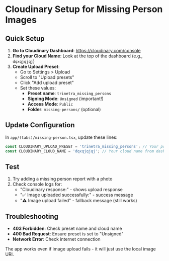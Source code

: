 # Cloudinary Setup for Missing Person Images

## Quick Setup

1. **Go to Cloudinary Dashboard**: https://cloudinary.com/console
2. **Find your Cloud Name**: Look at the top of the dashboard (e.g., `dqxqjqjqj`)
3. **Create Upload Preset**:
   - Go to Settings > Upload
   - Scroll to "Upload presets"
   - Click "Add upload preset"
   - Set these values:
     - **Preset name**: `trinetra_missing_persons`
     - **Signing Mode**: `Unsigned` (important!)
     - **Access Mode**: `Public`
     - **Folder**: `missing-persons/` (optional)

## Update Configuration

In `app/(tabs)/missing-person.tsx`, update these lines:

```typescript
const CLOUDINARY_UPLOAD_PRESET = 'trinetra_missing_persons'; // Your preset name
const CLOUDINARY_CLOUD_NAME = 'dqxqjqjqj'; // Your cloud name from dashboard
```

## Test

1. Try adding a missing person report with a photo
2. Check console logs for:
   - "Cloudinary response:" - shows upload response
   - "✅ Image uploaded successfully:" - success message
   - "⚠️ Image upload failed" - fallback message (still works)

## Troubleshooting

- **403 Forbidden**: Check preset name and cloud name
- **400 Bad Request**: Ensure preset is set to "Unsigned"
- **Network Error**: Check internet connection

The app works even if image upload fails - it will just use the local image URI.
